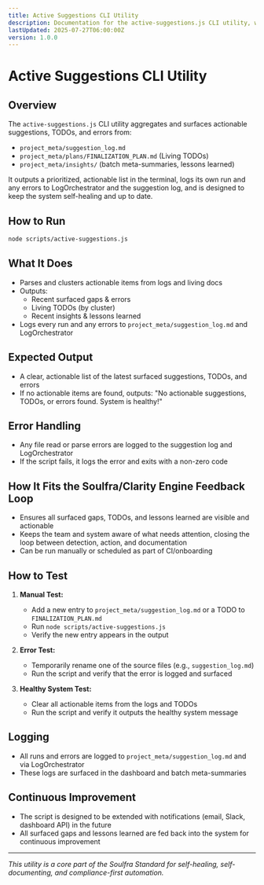 ```yaml
---
title: Active Suggestions CLI Utility
description: Documentation for the active-suggestions.js CLI utility, which aggregates and surfaces actionable suggestions, TODOs, and errors from logs and living docs. Part of the Soulfra/Clarity Engine feedback loop.
lastUpdated: 2025-07-27T06:00:00Z
version: 1.0.0
---
```


# Active Suggestions CLI Utility

## Overview

The `active-suggestions.js` CLI utility aggregates and surfaces actionable suggestions, TODOs, and errors from:
- `project_meta/suggestion_log.md`
- `project_meta/plans/FINALIZATION_PLAN.md` (Living TODOs)
- `project_meta/insights/` (batch meta-summaries, lessons learned)

It outputs a prioritized, actionable list in the terminal, logs its own run and any errors to LogOrchestrator and the suggestion log, and is designed to keep the system self-healing and up to date.

## How to Run

```sh
node scripts/active-suggestions.js
```

## What It Does
- Parses and clusters actionable items from logs and living docs
- Outputs:
  - Recent surfaced gaps & errors
  - Living TODOs (by cluster)
  - Recent insights & lessons learned
- Logs every run and any errors to `project_meta/suggestion_log.md` and LogOrchestrator

## Expected Output
- A clear, actionable list of the latest surfaced suggestions, TODOs, and errors
- If no actionable items are found, outputs: "No actionable suggestions, TODOs, or errors found. System is healthy!"

## Error Handling
- Any file read or parse errors are logged to the suggestion log and LogOrchestrator
- If the script fails, it logs the error and exits with a non-zero code

## How It Fits the Soulfra/Clarity Engine Feedback Loop
- Ensures all surfaced gaps, TODOs, and lessons learned are visible and actionable
- Keeps the team and system aware of what needs attention, closing the loop between detection, action, and documentation
- Can be run manually or scheduled as part of CI/onboarding

## How to Test

1. **Manual Test:**
   - Add a new entry to `project_meta/suggestion_log.md` or a TODO to `FINALIZATION_PLAN.md`
   - Run `node scripts/active-suggestions.js`
   - Verify the new entry appears in the output

2. **Error Test:**
   - Temporarily rename one of the source files (e.g., `suggestion_log.md`)
   - Run the script and verify that the error is logged and surfaced

3. **Healthy System Test:**
   - Clear all actionable items from the logs and TODOs
   - Run the script and verify it outputs the healthy system message

## Logging
- All runs and errors are logged to `project_meta/suggestion_log.md` and via LogOrchestrator
- These logs are surfaced in the dashboard and batch meta-summaries

## Continuous Improvement
- The script is designed to be extended with notifications (email, Slack, dashboard API) in the future
- All surfaced gaps and lessons learned are fed back into the system for continuous improvement

---
*This utility is a core part of the Soulfra Standard for self-healing, self-documenting, and compliance-first automation.* 